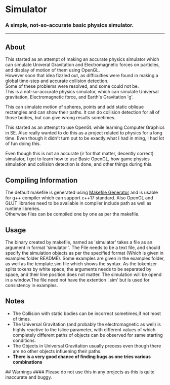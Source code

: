 # Simulator

### A simple, not-so-accurate basic physics simulator.

<hr>

## About

<p> This started as an attempt of making an accurate physics simulator which can simulate Univeral Gravitation and Electromagnetic forces on particles, and display of motion of them using OpenGL.<br>
However soon that idea fizzled out, as difficulties were found in making a global time-step and accurate collision detection.<br>
Some of these problems were resolved, and some could not be.<br>
This is a not-so-accurate physics simulator, which can simulate Universal gravitation, Electromagnetic force, and Earth's Gravitation 'g'.</p>
<p> This can simulate motion of spheres, points and add static oblique rectangles and can show their paths. It can do collision detection for all of those bodies, but can give wrong results sometimes.</p>

<p>This started as an attempt to use OpenGL while learning Computer Graphics in SE. Also really wanted to do this as a project related to physics for a long time. Even though it didn't turn out to be exactly what I had in ming, I had lot of fun doing this.<br>

Even though this is not an accurate (ir for that matter, decently correct) simulator, I got to learn how to use Basic OpenGL, how game physics simulation and collision detection is done, and other things during this.</p>

## Compiling Information

<p>The default makefile is generated using <a href="https://github.com/YJDoc2/Makefile-Generator">Makefile Generator</a> and is usable for g++ compiler which can support c++17 standard. Also OpenGL and GLUT libraries need to be available in compiler include path as well as runtime libreries.<br>
Otherwise files can be compiled one by one as per the makefile.</p>

## Usage

<p> The binary created by makefile, named as 'simulator' takes a file as an argument in format 'simulator <filename>'. The File needs to be a text file, and should specify the simulation objects as per the specified format (Which is given in examples folder README). Some examples are given in the examples folder, as well as the template.sim file which shows the syntax. As the tokenizer splits tokens by white space, the arguments needs to be separated by space, and their line position does not matter. The simulation will be opend in a window.The file need not have the extention '.sim' but is used for consistency in examples.</p>

## Notes

<ul>
<li>
The Collision with static bodies can be incorrect sometimes,if not most of times.
</li>
<li>The Universal Gravitation (and probably the electromagnetic as well) is highly reactive to the tslice parameter, with different values of which completely different paths of objects  can be observed for same starting conditions.</li>
<li>The Objects in Universal Gravitation usually precess even though there are no other objects influening their paths.</li>
<li><b>There is a very good chance of finding bugs as one tries various combinations</b></li>
</ul>
## Warnings 
#### Please do not use this in any projects as this is quite inaccurate and buggy.
